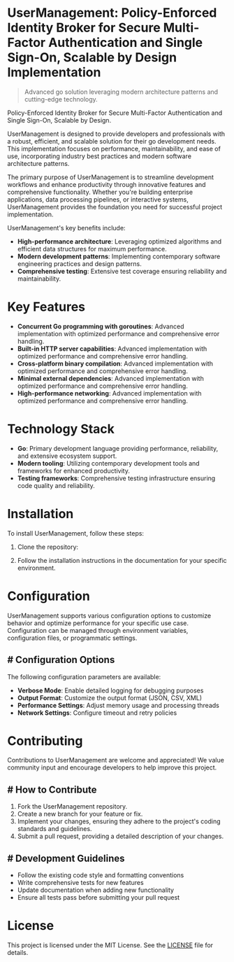 <!-- fallback_UserManagement_20251028215051_25024 -->

# UserManagement: Policy-Enforced Identity Broker for Secure Multi-Factor Authentication and Single Sign-On, Scalable by Design Implementation
> Advanced go solution leveraging modern architecture patterns and cutting-edge technology.

Policy-Enforced Identity Broker for Secure Multi-Factor Authentication and Single Sign-On, Scalable by Design.

UserManagement is designed to provide developers and professionals with a robust, efficient, and scalable solution for their go development needs. This implementation focuses on performance, maintainability, and ease of use, incorporating industry best practices and modern software architecture patterns.

The primary purpose of UserManagement is to streamline development workflows and enhance productivity through innovative features and comprehensive functionality. Whether you're building enterprise applications, data processing pipelines, or interactive systems, UserManagement provides the foundation you need for successful project implementation.

UserManagement's key benefits include:

* **High-performance architecture**: Leveraging optimized algorithms and efficient data structures for maximum performance.
* **Modern development patterns**: Implementing contemporary software engineering practices and design patterns.
* **Comprehensive testing**: Extensive test coverage ensuring reliability and maintainability.

# Key Features

* **Concurrent Go programming with goroutines**: Advanced implementation with optimized performance and comprehensive error handling.
* **Built-in HTTP server capabilities**: Advanced implementation with optimized performance and comprehensive error handling.
* **Cross-platform binary compilation**: Advanced implementation with optimized performance and comprehensive error handling.
* **Minimal external dependencies**: Advanced implementation with optimized performance and comprehensive error handling.
* **High-performance networking**: Advanced implementation with optimized performance and comprehensive error handling.

# Technology Stack

* **Go**: Primary development language providing performance, reliability, and extensive ecosystem support.
* **Modern tooling**: Utilizing contemporary development tools and frameworks for enhanced productivity.
* **Testing frameworks**: Comprehensive testing infrastructure ensuring code quality and reliability.

# Installation

To install UserManagement, follow these steps:

1. Clone the repository:


2. Follow the installation instructions in the documentation for your specific environment.

# Configuration

UserManagement supports various configuration options to customize behavior and optimize performance for your specific use case. Configuration can be managed through environment variables, configuration files, or programmatic settings.

## # Configuration Options

The following configuration parameters are available:

* **Verbose Mode**: Enable detailed logging for debugging purposes
* **Output Format**: Customize the output format (JSON, CSV, XML)
* **Performance Settings**: Adjust memory usage and processing threads
* **Network Settings**: Configure timeout and retry policies

# Contributing

Contributions to UserManagement are welcome and appreciated! We value community input and encourage developers to help improve this project.

## # How to Contribute

1. Fork the UserManagement repository.
2. Create a new branch for your feature or fix.
3. Implement your changes, ensuring they adhere to the project's coding standards and guidelines.
4. Submit a pull request, providing a detailed description of your changes.

## # Development Guidelines

* Follow the existing code style and formatting conventions
* Write comprehensive tests for new features
* Update documentation when adding new functionality
* Ensure all tests pass before submitting your pull request

# License

This project is licensed under the MIT License. See the [LICENSE](https://github.com/pethmm/UserManagement/blob/main/LICENSE) file for details.
